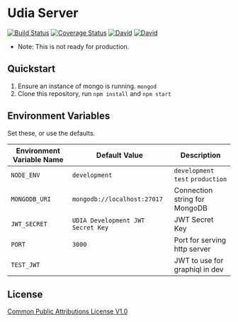 # Udia Server

[![Build Status](https://img.shields.io/travis/udia-software/udia-server.svg)](https://travis-ci.org/udia-software/udia-server)
[![Coverage Status](https://img.shields.io/coveralls/github/udia-software/udia-server.svg)](https://coveralls.io/github/udia-software/udia-server?branch=master)
[![David](https://img.shields.io/david/udia-software/udia-server.svg)](https://david-dm.org/udia-software/udia-server)
[![David](https://img.shields.io/david/dev/udia-software/udia-server.svg)](https://david-dm.org/udia-software/udia-server?type=dev)

* Note: This is not ready for production.

## Quickstart

1. Ensure an instance of mongo is running. `mongod`
2. Clone this repository, run `npm install` and `npm start`

## Environment Variables

Set these, or use the defaults.

| Environment Variable Name | Default Value                     | Description                       |
|---------------------------|-----------------------------------|-----------------------------------|
| `NODE_ENV`                | `development`                     | `development` `test` `production` |
| `MONGODB_URI`             | `mongodb://localhost:27017`       | Connection string for MongoDB     |
| `JWT_SECRET`              | `UDIA Development JWT Secret Key` | JWT Secret Key                    |
| `PORT`                    | `3000`                            | Port for serving http server      |
| `TEST_JWT`                | ` `                               | JWT to use for graphiql in dev    |

## License

[Common Public Attributions License V1.0](LICENSE)
